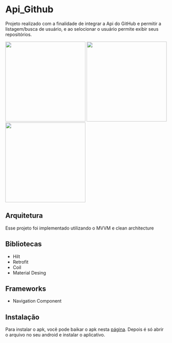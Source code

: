 # Api_Github

Projeto realizado com a finalidade de integrar a Api do GitHub e permitir a listagem/busca de usuário, e ao selocionar o usuário permite exibir seus repositórios.

<img src="https://github.com/italo-guimaraes/Api_Github/assets/4679315/2460a934-43bc-4a92-9239-a27adbaafcff" width="250">
<img src="https://github.com/italo-guimaraes/Api_Github/assets/4679315/5d5878ba-22e7-491f-b241-9ee90f7642f6" width="250">
<img src="https://github.com/italo-guimaraes/Api_Github/assets/4679315/cf536d36-910c-4d7f-b452-578fb5c7f1fa" width="250">

## Arquitetura

Esse projeto foi implementado utilizando o MVVM e clean architecture

## Bibliotecas

- Hilt
- Retrofit
- Coil
- Material Desing

## Frameworks

- Navigation Component

## Instalação

Para instalar o apk, você pode baikar o apk  nesta [página](https://github.com/italo-guimaraes/Api_Github/releases/tag/v1).
Depois é só abrir o arquivo no seu android e instalar o aplicativo.
